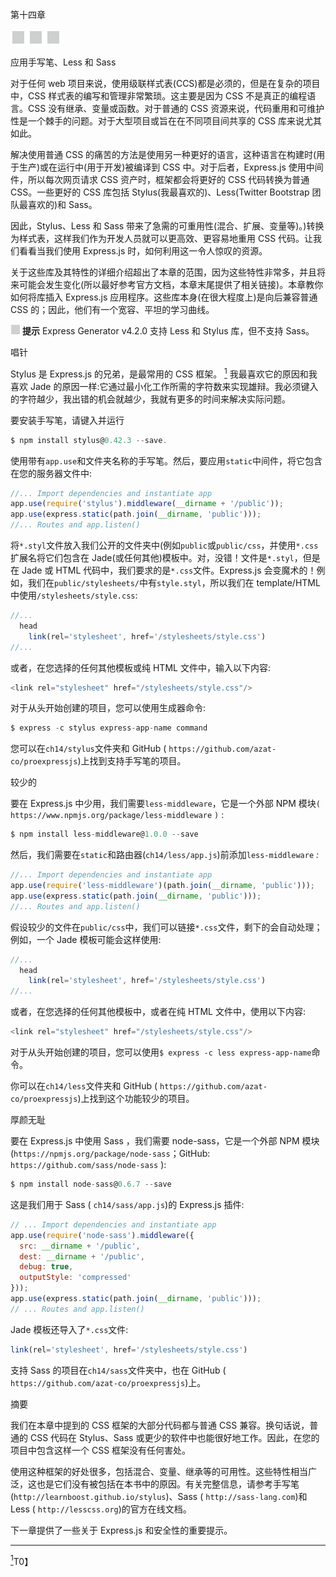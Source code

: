 第十四章

![image](img/frontdot.jpg)

应用手写笔、Less 和 Sass

对于任何 web 项目来说，使用级联样式表(CCS)都是必须的，但是在复杂的项目中，CSS 样式表的编写和管理非常繁琐。这主要是因为 CSS 不是真正的编程语言。CSS 没有继承、变量或函数。对于普通的 CSS 资源来说，代码重用和可维护性是一个棘手的问题。对于大型项目或旨在在不同项目间共享的 CSS 库来说尤其如此。

解决使用普通 CSS 的痛苦的方法是使用另一种更好的语言，这种语言在构建时(用于生产)或在运行中(用于开发)被编译到 CSS 中。对于后者，Express.js 使用中间件，所以每次网页请求 CSS 资产时，框架都会将更好的 CSS 代码转换为普通 CSS。一些更好的 CSS 库包括 Stylus(我最喜欢的)、Less(Twitter Bootstrap 团队最喜欢的)和 Sass。

因此，Stylus、Less 和 Sass 带来了急需的可重用性(混合、扩展、变量等)。)转换为样式表，这样我们作为开发人员就可以更高效、更容易地重用 CSS 代码。让我们看看当我们使用 Express.js 时，如何利用这一令人惊叹的资源。

关于这些库及其特性的详细介绍超出了本章的范围，因为这些特性非常多，并且将来可能会发生变化(所以最好参考官方文档，本章末尾提供了相关链接)。本章教你如何将库插入 Express.js 应用程序。这些库本身(在很大程度上)是向后兼容普通 CSS 的；因此，他们有一个宽容、平坦的学习曲线。

![Image](img/sq.jpg) **提示** Express Generator v4.2.0 支持 Less 和 Stylus 库，但不支持 Sass。

唱针

Stylus 是 Express.js 的兄弟，是最常用的 CSS 框架。 [<sup>1</sup>](#Fn1) 我最喜欢它的原因和我喜欢 Jade 的原因一样:它通过最小化工作所需的字符数来实现雄辩。我必须键入的字符越少，我出错的机会就越少，我就有更多的时间来解决实际问题。

要安装手写笔，请键入并运行

```js
$ npm install stylus@0.42.3 --save.

```

使用带有`app.use`和文件夹名称的手写笔。然后，要应用`static`中间件，将它包含在您的服务器文件中:

```js
//... Import dependencies and instantiate app
app.use(require('stylus').middleware(__dirname + '/public'));
app.use(express.static(path.join(__dirname, 'public')));
//... Routes and app.listen()

```

将`*.styl`文件放入我们公开的文件夹中(例如`public`或`public/css`，并使用`*.css`扩展名将它们包含在 Jade(或任何其他)模板中。对，没错！文件是`*.styl`，但是在 Jade 或 HTML 代码中，我们要求的是`*.css`文件。Express.js 会变魔术的！例如，我们在`public/stylesheets/`中有`style.styl`，所以我们在 template/HTML 中使用`/stylesheets/style.css`:

```js
//...
  head
    link(rel='stylesheet', href='/stylesheets/style.css')
//...

```

或者，在您选择的任何其他模板或纯 HTML 文件中，输入以下内容:

```js
<link rel="stylesheet" href="/stylesheets/style.css"/>

```

对于从头开始创建的项目，您可以使用生成器命令:

```js
$ express -c stylus express-app-name command

```

您可以在`ch14/stylus`文件夹和 GitHub ( `https://github.com/azat-co/proexpressjs`)上找到支持手写笔的项目。

较少的

要在 Express.js 中少用，我们需要`less-middleware`，它是一个外部 NPM 模块`(` `https://www.npmjs.org/package/less-middleware` `)` :

```js
$ npm install less-middleware@1.0.0 --save

```

然后，我们需要在`static`和路由器(`ch14/less/app.js`)前添加`less-middleware` *:*

```js
//... Import dependencies and instantiate app
app.use(require('less-middleware')(path.join(__dirname, 'public')));
app.use(express.static(path.join(__dirname, 'public')));
//... Routes and app.listen()

```

假设较少的文件在`public/css`中，我们可以链接`*.css`文件，剩下的会自动处理；例如，一个 Jade 模板可能会这样使用:

```js
//...
  head
    link(rel='stylesheet', href='/stylesheets/style.css')
//...

```

或者，在您选择的任何其他模板中，或者在纯 HTML 文件中，使用以下内容:

```js
<link rel="stylesheet" href="/stylesheets/style.css"/>

```

对于从头开始创建的项目，您可以使用`$ express -c less express-app-name`命令。

你可以在`ch14/less`文件夹和 GitHub ( `https://github.com/azat-co/proexpressjs`)上找到这个功能较少的项目。

厚颜无耻

要在 Express.js 中使用 Sass ，我们需要 node-sass，它是一个外部 NPM 模块(`https://npmjs.org/package/node-sass`；GitHub: `https://github.com/sass/node-sass` ):

```js
$ npm install node-sass@0.6.7 --save

```

这是我们用于 Sass ( `ch14/sass/app.js`)的 Express.js 插件:

```js
// ... Import dependencies and instantiate app
app.use(require('node-sass').middleware({
  src: __dirname + '/public',
  dest: __dirname + '/public',
  debug: true,
  outputStyle: 'compressed'
}));
app.use(express.static(path.join(__dirname, 'public')));
// ... Routes and app.listen()

```

Jade 模板还导入了`*.css`文件:

```js
link(rel='stylesheet', href='/stylesheets/style.css')

```

支持 Sass 的项目在`ch14/sass`文件夹中，也在 GitHub ( `https://github.com/azat-co/proexpressjs`)上。

摘要

我们在本章中提到的 CSS 框架的大部分代码都与普通 CSS 兼容。换句话说，普通的 CSS 代码在 Stylus、Sass 或更少的软件中也能很好地工作。因此，在您的项目中包含这样一个 CSS 框架没有任何害处。

使用这种框架的好处很多，包括混合、变量、继承等的可用性。这些特性相当广泛，这也是它们没有被包括在本书中的原因。有关完整信息，请参考手写笔(`http://learnboost.github.io/stylus`)、Sass ( `http://sass-lang.com`)和 Less ( `http://lesscss.org`)的官方在线文档。

下一章提供了一些关于 Express.js 和安全性的重要提示。

__________________

[<sup>1</sup>](#_Fn1)T0】